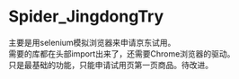 # Spider_JingdongTry
主要是用selenium模拟浏览器来申请京东试用。<br>
需要的库都在头部import出来了，还需要Chrome浏览器的驱动。<br>
只是最基础的功能，只能申请试用页第一页商品。待改进。